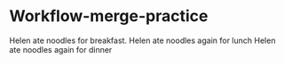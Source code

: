 # Workflow-merge-practice

Helen ate noodles for breakfast.
Helen ate noodles again for lunch
Helen ate noodles again for dinner